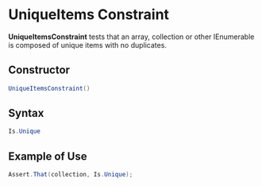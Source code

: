 # UniqueItems Constraint

**UniqueItemsConstraint** tests that an array, collection or other IEnumerable is composed
of unique items with no duplicates.

## Constructor

```csharp
UniqueItemsConstraint()
```

## Syntax

```csharp
Is.Unique
```

## Example of Use

```csharp
Assert.That(collection, Is.Unique);
```
